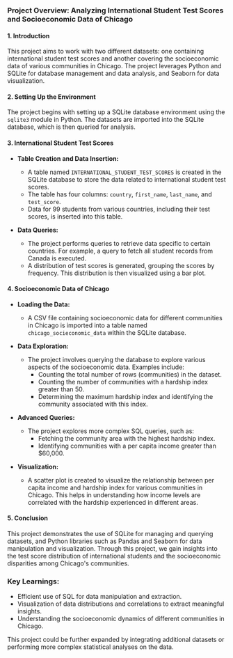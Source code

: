 ### Project Overview: Analyzing International Student Test Scores and Socioeconomic Data of Chicago

#### 1. **Introduction**
This project aims to work with two different datasets: one containing international student test scores and another covering the socioeconomic data of various communities in Chicago. The project leverages Python and SQLite for database management and data analysis, and Seaborn for data visualization.

#### 2. **Setting Up the Environment**
The project begins with setting up a SQLite database environment using the `sqlite3` module in Python. The datasets are imported into the SQLite database, which is then queried for analysis.

#### 3. **International Student Test Scores**
- **Table Creation and Data Insertion:** 
  - A table named `INTERNATIONAL_STUDENT_TEST_SCORES` is created in the SQLite database to store the data related to international student test scores.
  - The table has four columns: `country`, `first_name`, `last_name`, and `test_score`.
  - Data for 99 students from various countries, including their test scores, is inserted into this table.

- **Data Queries:**
  - The project performs queries to retrieve data specific to certain countries. For example, a query to fetch all student records from Canada is executed.
  - A distribution of test scores is generated, grouping the scores by frequency. This distribution is then visualized using a bar plot.

#### 4. **Socioeconomic Data of Chicago**
- **Loading the Data:**
  - A CSV file containing socioeconomic data for different communities in Chicago is imported into a table named `chicago_socieconomic_data` within the SQLite database.

- **Data Exploration:**
  - The project involves querying the database to explore various aspects of the socioeconomic data. Examples include:
    - Counting the total number of rows (communities) in the dataset.
    - Counting the number of communities with a hardship index greater than 50.
    - Determining the maximum hardship index and identifying the community associated with this index.

- **Advanced Queries:**
  - The project explores more complex SQL queries, such as:
    - Fetching the community area with the highest hardship index.
    - Identifying communities with a per capita income greater than $60,000.

- **Visualization:**
  - A scatter plot is created to visualize the relationship between per capita income and hardship index for various communities in Chicago. This helps in understanding how income levels are correlated with the hardship experienced in different areas.

#### 5. **Conclusion**
This project demonstrates the use of SQLite for managing and querying datasets, and Python libraries such as Pandas and Seaborn for data manipulation and visualization. Through this project, we gain insights into the test score distribution of international students and the socioeconomic disparities among Chicago's communities.

### Key Learnings:
- Efficient use of SQL for data manipulation and extraction.
- Visualization of data distributions and correlations to extract meaningful insights.
- Understanding the socioeconomic dynamics of different communities in Chicago.

This project could be further expanded by integrating additional datasets or performing more complex statistical analyses on the data.
